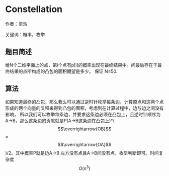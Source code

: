 # Constellation

作者：梁浩

关键词：概率，枚举

## 题目简述

给N个二维平面上的点，第i个点有p[i]的概率出现在最终结果中。问最后存在于最终结果的点所构成的凸包的面积期望是多少。
保证 N≤50.

## 算法

如果知道最终的凸包，那么我么可以通过逆时针枚举每条边，计算原点和这两个点形成的两个向量的叉积来得到凸包的面积，考虑到在计算过程中，边与边之间没有影响，
所以我们可以枚举每条边，并要求这条边必须在凸包上，且逆时针顺序为A->B，那么这条边的贡献就是P(A->B这条边在凸包上)*($$\overrightarrow{OB}$$ × $$\overrightarrow{OA}$$)/2。其中概率P就是边A->B
左方没有点且A->B间没有点，枚举判断即可。时间复杂度$$O(n^3)$$
